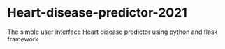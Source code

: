 # Heart-disease-predictor-2021
The simple user interface Heart disease predictor using python and flask framework
